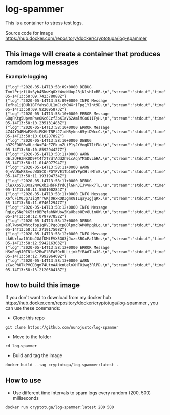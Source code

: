 # log-spammer
This is a container to stress test logs.

Source code for image  https://hub.docker.com/repository/docker/cryptotuga/log-spammer

## This image will create a container that produces ramdom log messages

### Example logging
```
{"log":"2020-05-14T13:58:09+0000 DEBUG TmnlPrjzfLUxSyb45kwKq0XkWveNUupJ8jNlsHlxBR.\n","stream":"stdout","time":"2020-05-14T13:58:09.742378088Z"}
{"log":"2020-05-14T13:58:09+0000 INFO Message Iefha1ijDUk1BFfahs8UL1mCjchOWXrIFpg1YIht9D.\n","stream":"stdout","time":"2020-05-14T13:58:09.922095873Z"}
{"log":"2020-05-14T13:58:10+0000 ERROR Message GOqFKtg5UpvmPaeOKc6CzfZpXIaV62AmlMCoO1IFyH.\n","stream":"stdout","time":"2020-05-14T13:58:10.235131483Z"}
{"log":"2020-05-14T13:58:10+0000 ERROR Message 4Z44YD4RMwFXH3iPKHhTNPtJ7idH5ykns65ytDWccC.\n","stream":"stdout","time":"2020-05-14T13:58:10.61028789Z"}
{"log":"2020-05-14T13:58:10+0000 DEBUG b3Z9EDUF0wHLcdAxF4cEZFkunZLiP1yJYVogDT1tFN.\n","stream":"stdout","time":"2020-05-14T13:58:10.859294427Z"}
{"log":"2020-05-14T13:58:11+0000 WARN dEl2UFHZNKDD9Ft4fXTrdTAdd2h9icAqhYMSDvLbHA.\n","stream":"stdout","time":"2020-05-14T13:58:11.014897794Z"}
{"log":"2020-05-14T13:58:11+0000 WARN 0jvVU8uM8SvocWG5COrPGYPVE1Tb1A0YPpCHlrMfmE.\n","stream":"stdout","time":"2020-05-14T13:58:11.193194734Z"}
{"log":"2020-05-14T13:58:11+0000 DEBUG ClWXXoSluDXs2NVGXbZHbFRfrdCjlGHnJIJvVNx7TL.\n","stream":"stdout","time":"2020-05-14T13:58:11.558100284Z"}
{"log":"2020-05-14T13:58:11+0000 INFO Message X6fCFiM03g7IiqMrrGKjOHxRQD3gmK8ILqayIgjqRx.\n","stream":"stdout","time":"2020-05-14T13:58:11.674612947Z"}
{"log":"2020-05-14T13:58:12+0000 INFO Message RgLqySNgPkG5trBBPqfahNWUow5KaUbeb8Ev8UinOW.\n","stream":"stdout","time":"2020-05-14T13:58:12.079797852Z"}
{"log":"2020-05-14T13:58:12+0000 DEBUG eRl7wovEWhtcfpp1qRVJPqo8cp80lpmcRAM8MpqkLq.\n","stream":"stdout","time":"2020-05-14T13:58:12.271917508Z"}
{"log":"2020-05-14T13:58:12+0000 INFO Message Lk6Urlxa101KoJGAfDMtEVX5G03jJxzsSBOxPa13Re.\n","stream":"stdout","time":"2020-05-14T13:58:12.594216303Z"}
{"log":"2020-05-14T13:58:12+0000 ERROR Message HSnFoq9J0TNleS2RwFlREA59cRLLijmkEfBAdTuaJS.\n","stream":"stdout","time":"2020-05-14T13:58:12.799296409Z"}
{"log":"2020-05-14T13:58:13+0000 WARN zCwoPhUTkPVGD8gm74UtmAAHxnUeloXHFOiwq3RlPD.\n","stream":"stdout","time":"2020-05-14T13:58:13.212050418Z"}
```

## how to build this image

If you don't want to download from my docker hub https://hub.docker.com/repository/docker/cryptotuga/log-spammer , you can use these commands:

- Clone this repo

`git clone https://github.com/nunojusto/log-spammer`

- Move to the folder 

`cd log-spammer`

- Build and tag the image

`docker build --tag cryptotuga/log-spammer:latest .`

## How to use

- Use different time intervals to spam logs every random (200, 500) milliseconds

`docker run cryptotuga/log-spammer:latest 200 500`

